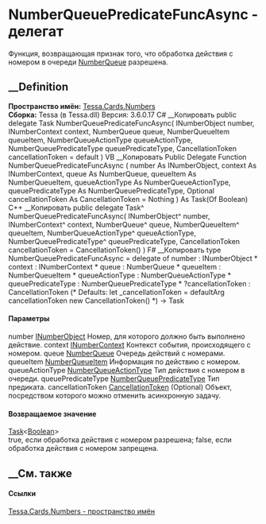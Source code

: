 # NumberQueuePredicateFuncAsync - делегат
Функция, возвращающая признак того, что обработка действия с номером в очереди
[NumberQueue](T_Tessa_Cards_Numbers_NumberQueue.htm) разрешена.
## __Definition
 **Пространство имён:** [Tessa.Cards.Numbers](N_Tessa_Cards_Numbers.htm)  
 **Сборка:** Tessa (в Tessa.dll) Версия: 3.6.0.17
C# __Копировать
     public delegate Task<bool> NumberQueuePredicateFuncAsync(
    	INumberObject number,
    	INumberContext context,
    	NumberQueue queue,
    	NumberQueueItem queueItem,
    	NumberQueueActionType queueActionType,
    	NumberQueuePredicateType queuePredicateType,
    	CancellationToken cancellationToken = default
    )
VB __Копировать
     Public Delegate Function NumberQueuePredicateFuncAsync ( 
    	number As INumberObject,
    	context As INumberContext,
    	queue As NumberQueue,
    	queueItem As NumberQueueItem,
    	queueActionType As NumberQueueActionType,
    	queuePredicateType As NumberQueuePredicateType,
    	Optional cancellationToken As CancellationToken = Nothing
    ) As Task(Of Boolean)
C++ __Копировать
     public delegate Task<bool>^ NumberQueuePredicateFuncAsync(
    	INumberObject^ number, 
    	INumberContext^ context, 
    	NumberQueue^ queue, 
    	NumberQueueItem^ queueItem, 
    	NumberQueueActionType^ queueActionType, 
    	NumberQueuePredicateType^ queuePredicateType, 
    	CancellationToken cancellationToken = CancellationToken()
    )
F# __Копировать
     type NumberQueuePredicateFuncAsync = 
        delegate of 
            number : INumberObject * 
            context : INumberContext * 
            queue : NumberQueue * 
            queueItem : NumberQueueItem * 
            queueActionType : NumberQueueActionType * 
            queuePredicateType : NumberQueuePredicateType * 
            ?cancellationToken : CancellationToken 
    (* Defaults:
            let _cancellationToken = defaultArg cancellationToken new CancellationToken()
    *)
    -> Task<bool>
#### Параметры
number [INumberObject](T_Tessa_Cards_Numbers_INumberObject.htm)
    Номер, для которого должно быть выполнено действие.
context [INumberContext](T_Tessa_Cards_Numbers_INumberContext.htm)
    Контекст события, происходящего с номером.
queue [NumberQueue](T_Tessa_Cards_Numbers_NumberQueue.htm)
    Очередь действий с номерами.
queueItem [NumberQueueItem](T_Tessa_Cards_Numbers_NumberQueueItem.htm)
    Информация по действию с номером.
queueActionType
[NumberQueueActionType](T_Tessa_Cards_Numbers_NumberQueueActionType.htm)
    Тип действия с номером в очереди.
queuePredicateType
[NumberQueuePredicateType](T_Tessa_Cards_Numbers_NumberQueuePredicateType.htm)
    Тип предиката.
cancellationToken
[CancellationToken](https://learn.microsoft.com/dotnet/api/system.threading.cancellationtoken)
(Optional)
    Объект, посредством которого можно отменить асинхронную задачу.
#### Возвращаемое значение
[Task](https://learn.microsoft.com/dotnet/api/system.threading.tasks.task-1)<[Boolean](https://learn.microsoft.com/dotnet/api/system.boolean)>  
true, если обработка действия с номером разрешена; false, если обработка
действия с номером запрещена.
## __См. также
#### Ссылки
[Tessa.Cards.Numbers - пространство имён](N_Tessa_Cards_Numbers.htm)
